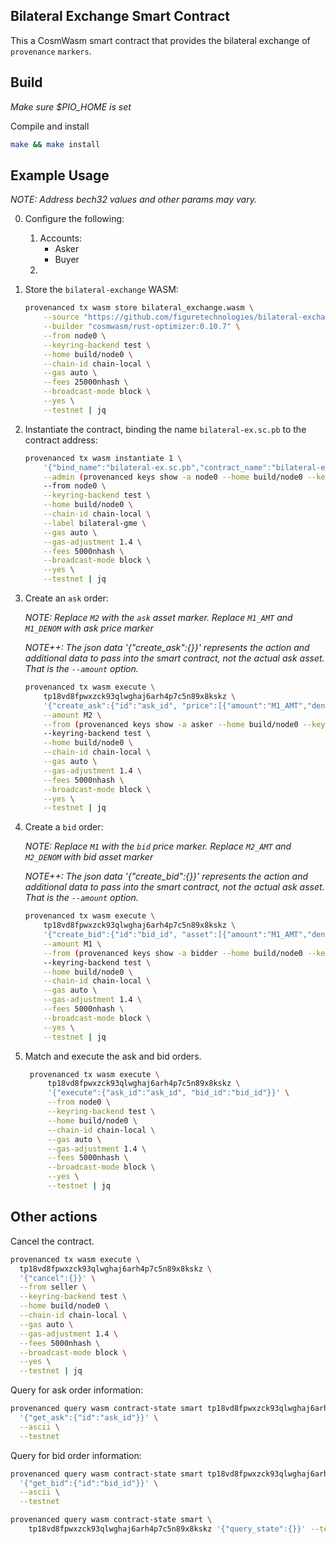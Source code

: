 ## Bilateral Exchange Smart Contract

This a CosmWasm smart contract that provides the bilateral exchange of `provenance` `markers`.

## Build

_Make sure $PIO_HOME is set_

Compile and install

```bash
make && make install
```

## Example Usage

_NOTE: Address bech32 values and other params may vary._

0. Configure the following:
    1. Accounts:
        - Asker
        - Buyer
    1.

0. Store the `bilateral-exchange` WASM:
    ```bash
    provenanced tx wasm store bilateral_exchange.wasm \
        --source "https://github.com/figuretechnologies/bilateral-exchange" \
        --builder "cosmwasm/rust-optimizer:0.10.7" \
        --from node0 \
        --keyring-backend test \
        --home build/node0 \
        --chain-id chain-local \
        --gas auto \
        --fees 25000nhash \
        --broadcast-mode block \
        --yes \
        --testnet | jq
    ```
0. Instantiate the contract, binding the name `bilateral-ex.sc.pb` to the contract address:
    ```bash
    provenanced tx wasm instantiate 1 \
        '{"bind_name":"bilateral-ex.sc.pb","contract_name":"bilateral-ex"}' \
        --admin (provenanced keys show -a node0 --home build/node0 --keyring-backend test --testnet) \
        --from node0 \
        --keyring-backend test \
        --home build/node0 \
        --chain-id chain-local \
        --label bilateral-gme \
        --gas auto \
        --gas-adjustment 1.4 \
        --fees 5000nhash \
        --broadcast-mode block \
        --yes \
        --testnet | jq
    ```

0. Create an `ask` order:

    _NOTE: Replace `M2` with the `ask` asset marker. Replace `M1_AMT` and `M1_DENOM` with ask price marker_
   
    _NOTE++: The json data '{"create_ask":{}}' represents the action and additional data to pass into the smart contract, not the actual ask asset. That is the `--amount` option._
    
    ```bash
    provenanced tx wasm execute \
        tp18vd8fpwxzck93qlwghaj6arh4p7c5n89x8kskz \
        '{"create_ask":{"id":"ask_id", "price":[{"amount":"M1_AMT","denom":"M1_DENOM"}]}}' \
        --amount M2 \
        --from (provenanced keys show -a asker --home build/node0 --keyring-backend test --testnet) \
        --keyring-backend test \
        --home build/node0 \
        --chain-id chain-local \
        --gas auto \
        --gas-adjustment 1.4 \
        --fees 5000nhash \
        --broadcast-mode block \
        --yes \
        --testnet | jq
    ```

0. Create a `bid` order:

    _NOTE: Replace `M1` with the `bid` price marker. Replace `M2_AMT` and `M2_DENOM` with bid asset marker_
    
    _NOTE++: The json data '{"create_bid":{}}' represents the action and additional data to pass into the smart contract, not the actual ask asset. That is the `--amount` option._
    ```bash
    provenanced tx wasm execute \
        tp18vd8fpwxzck93qlwghaj6arh4p7c5n89x8kskz \
        '{"create_bid":{"id":"bid_id", "asset":[{"amount":"M1_AMT","denom":"M1_DENOM"}]}}' \
        --amount M1 \
        --from (provenanced keys show -a bidder --home build/node0 --keyring-backend test --testnet) \
        --keyring-backend test \
        --home build/node0 \
        --chain-id chain-local \
        --gas auto \
        --gas-adjustment 1.4 \
        --fees 5000nhash \
        --broadcast-mode block \
        --yes \
        --testnet | jq
    ```

0. Match and execute the ask and bid orders.
   ```bash
    provenanced tx wasm execute \
        tp18vd8fpwxzck93qlwghaj6arh4p7c5n89x8kskz \
        '{"execute":{"ask_id":"ask_id", "bid_id":"bid_id"}}' \
        --from node0 \
        --keyring-backend test \
        --home build/node0 \
        --chain-id chain-local \
        --gas auto \
        --gas-adjustment 1.4 \
        --fees 5000nhash \
        --broadcast-mode block \
        --yes \
        --testnet | jq  
    ```

## Other actions

Cancel the contract.

```bash
provenanced tx wasm execute \
  tp18vd8fpwxzck93qlwghaj6arh4p7c5n89x8kskz \
  '{"cancel":{}}' \
  --from seller \
  --keyring-backend test \
  --home build/node0 \
  --chain-id chain-local \
  --gas auto \
  --gas-adjustment 1.4 \
  --fees 5000nhash \
  --broadcast-mode block \
  --yes \
  --testnet | jq
```

Query for ask order information:
```bash
provenanced query wasm contract-state smart tp18vd8fpwxzck93qlwghaj6arh4p7c5n89x8kskz \
  '{"get_ask":{"id":"ask_id"}}' \
  --ascii \
  --testnet
```
Query for bid order information:
```bash
provenanced query wasm contract-state smart tp18vd8fpwxzck93qlwghaj6arh4p7c5n89x8kskz \
  '{"get_bid":{"id":"bid_id"}}' \
  --ascii \
  --testnet
```

```bash
provenanced query wasm contract-state smart \
    tp18vd8fpwxzck93qlwghaj6arh4p7c5n89x8kskz '{"query_state":{}}' --testnet
```